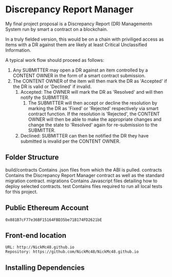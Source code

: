 # Discrepancy Report Manager
My final project proposal is a Discrepancy Report (DR) Managementn System run by smart a contract on a blockchain.

In a truly fielded version, this would be on a chain with priviliged access as items with a DR against them are likely at least Critical Unclassified Information.

A typical work flow should proceed as follows:
1) Any SUBMITTER may open a DR against an item controlled by a CONTENT OWNER in the form of a smart contract submission.
2) The CONTENT OWNER of the item will then mark the DR as 'Accepted' if the DR is valid or 'Declined' if invalid.
   1) Accepted: The OWNER will mark the DR as 'Resolved' and will then notify the SUBMITTER.
      1) The SUBMITTER will then accept or decline the resolution by marking the DR as 'Fixed' or 'Rejected' respectively via smart contract function. If the resolution is 'Rejected', the CONTENT OWNER will then be able to make the appropriate changes and change the state to 'Resolved' again for re-submission to the SUBMITTER.
   2) Declined: SUBMITTER can then be notified the DR they have submitted is invalid per the   CONTENT OWNER.

## Folder Structure
build/contracts
   Contains .json files from which the ABI is pulled.
contracts
   Contains the Discrepancy Report Manager contract as well as the standard migration contract.
migrations
   Contains Javascript files detailing how to deploy selected contracts.
test
   Contains files required to run all local tests for this project.


## Public Ethereum Account
```
0x881B7cF77e36BF15164FBD35be71B174FD2621bE
```

## Front-end location
```
URL: http://NickMc48.github.io
Repository: https://github.com/NickMc48/NickMc48.github.io
```

## Installing Dependencies

## 